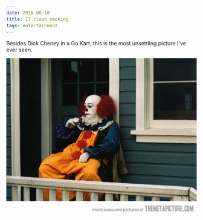 ```yaml
---
date: 2010-08-10
title: IT clown smoking
tags: entertainment
---
```


Besides Dick Cheney in a Go Kart, this is the most unsettling picture I've ever seen.

![it](https://raw.githubusercontent.com/muneer78/muneer78.github.io/master/images/itsmoking.jpeg)
 
